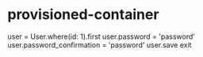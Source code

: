 # provisioned-container
user = User.where(id: 1).first
user.password = 'password'
user.password_confirmation = 'password'
user.save
exit